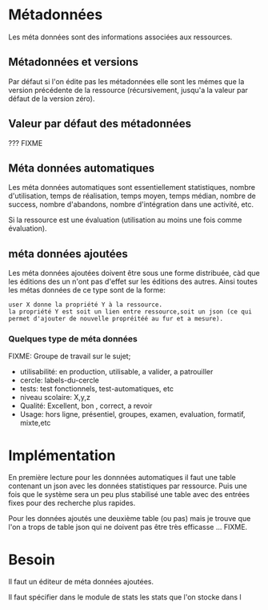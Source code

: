 
# Métadonnées 

Les méta données sont des informations associées aux ressources. 

## Métadonnées et versions 

Par défaut si l'on édite pas les métadonnées elle sont les mémes que la version précédente de la ressource (récursivement, jusqu'a la valeur par défaut de la version zéro).

## Valeur par défaut des métadonnées

??? FIXME 

## Méta données automatiques
Les méta données automatiques sont essentiellement statistiques,
nombre d'utilisation, temps de réalisation, temps moyen, temps médian,
nombre de success, nombre d'abandons,
nombre d'intégration dans une activité,
etc. 

Si la ressource est une évaluation (utilisation au moins une fois comme évaluation).



## méta données ajoutées

Les méta données ajoutées doivent être sous une forme distribuée, càd que les éditions des un n'ont pas d'effet sur les éditions des autres.
Ainsi toutes les métas données de ce type sont de la forme:

    user X donne la propriété Y à la ressource.
    la propriété Y est soit un lien entre ressource,soit un json (ce qui permet d'ajouter de nouvelle propréitéé au fur et a mesure).

### Quelques type de méta données 

FIXME: Groupe de travail sur le sujet;

* utilisabilité: en production, utilisable, a valider, a patrouiller 
* cercle: labels-du-cercle
* tests: test fonctionnels, test-automatiques, etc 
* niveau scolaire: X,y,z
* Qualité: Excellent, bon , correct, a revoir
* Usage:  hors ligne, présentiel, groupes, examen, evaluation, formatif, mixte,etc


# Implémentation 

En première lecture pour les donnnées automatiques il faut une table contenant un json avec les données statistiques par ressource. Puis une fois que le système sera un peu plus stabilisé une table avec des entrées fixes pour des recherche plus rapides.

Pour les données ajoutés une deuxième table (ou pas) mais je trouve que l'on a trops de table json qui ne doivent pas être très efficasse ... FIXME.


# Besoin 

Il faut un éditeur de méta données ajoutées.

Il faut spécifier dans le module de stats les stats que l'on stocke dans l


